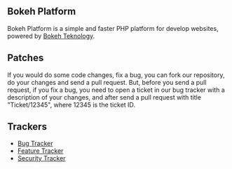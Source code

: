 ## Bokeh Platform

Bokeh Platform is a simple and faster PHP platform for develop websites, powered by [Bokeh Teknology](http://www.bokehteknology.net/).

## Patches

If you would do some code changes, fix a bug, you can fork our repository, do your changes and send a pull request.
But, before you send a pull request, if you fix a bug, you need to open a ticket in our bug tracker with a description of your changes, and after send a pull request with title "Ticket/12345", where 12345 is the ticket ID.

## Trackers

- [Bug Tracker](http://www.bokehteknology.net/tracker.php?p=3)
- [Feature Tracker](http://www.bokehteknology.net/tracker.php?p=4)
- [Security Tracker](http://www.bokehteknology.net/tracker.php?p=7)
